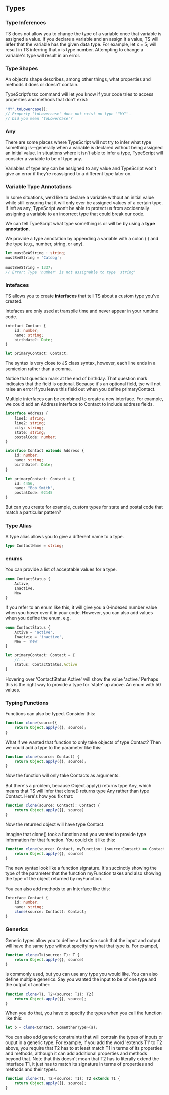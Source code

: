 ## Types

### Type Inferences

TS does not allow you to change the type of a variable once that variable is assigned a value. If you declare a variable and an assign it a value, TS will **infer** that the variable has the given data type.  For example, let x = 5; will result in TS inferring that x is type number. Attempting to change a variable's type will result in an error. 


### Type Shapes

An object’s shape describes, among other things, what properties and methods it does or doesn’t contain.

TypeScript’s tsc command will let you know if your code tries to access properties and methods that don’t exist:

```js
"MY".toLowercase();
// Property 'toLowercase' does not exist on type '"MY"'.
// Did you mean 'toLowerCase'?
```

### Any

There are some places where TypeScript will not try to infer what type something is—generally when a variable is declared without being assigned an initial value. In situations where it isn’t able to infer a type, TypeScript will consider a variable to be of type any.

Variables of type any can be assigned to any value and TypeScript won’t give an error if they’re reassigned to a different type later on.

### Variable Type Annotations

In some situations, we’d like to declare a variable without an initial value while still ensuring that it will only ever be assigned values of a certain type. If left as any, TypeScript won’t be able to protect us from accidentally assigning a variable to an incorrect type that could break our code.

We can tell TypeScript what type something is or will be by using a **type annotation**.

We provide a type annotation by appending a variable with a colon (:) and the type (e.g., number, string, or any).

```ts
let mustBeAString : string;
mustBeAString = 'Catdog';
 
mustBeAString = 1337;
// Error: Type 'number' is not assignable to type 'string'
```

### Intefaces
TS allows you to create **interfaces** that tell TS about a custom type you've created. 

Intefaces are only used at transpile time and never appear in your runtime code.

```ts
intefact Contact {
    id: number;
    name: string;
    birthdate?: Date;
}

let primaryContact: Contact;
```

The syntax is very close to JS class syntax, however, each line ends in a semicolon rather than a comma.

Notice that question mark at the end of birthday. That question mark indicates that the field is optional. Because it's an optional field, tsc will not raise an error if you leave this field out when you define primaryContact.

Multiple interfaces can be combined to create a new interface. For example, we could add an Address interface to Contact to include address fields.

```ts
interface Address {
    line1: string;
    line2: string;
    city: string;
    state: string;
    postalCode: number;
}

interface Contact extends Address {
    id: number;
    name: string;
    birthDate?: Date;
}

let primaryContact: Contact = {
    id: 4456,
    name: "Bob Smith",
    postalCode: 02145
}
```

But can you create for example, custom types for state and postal code that match a particular pattern?

### Type Alias

A type alias allows you to give a different name to a type.

```ts
type ContactName = string;
```

### enums

You can provide a list of acceptable values for a type.

```ts
enum ContactStatus {
    Active,
    Inactive,
    New
}
```

If you refer to an enum like this, it will give you a 0-indexed number value when you hover over it in your code. However, you can also add values when you define the enum, e.g.

```ts
enum ContactStatus {
    Active = 'active',
    Inactvie = 'inactive',
    New = 'new'
}

let primaryContact: Contact = {
    //...
    status: ContactStatus.Active
}
```

Hovering over 'ContactStatus.Active' will show the value 'active.' Perhaps this is the right way to provide a type for 'state' up above. An enum with 50 values. 

### Typing Functions

Functions can also be typed. Consider this:

```js
function clone(source){
    return Object.apply({}, source);
}
```

What if we wanted that function to only take objects of type Contact? Then we could add a type to the parameter like this:

```ts
function clone(source: Contact) {
    return Object.apply({}, source);
}
```

Now the function will only take Contacts as arguments. 

But there's a problem, because Object.apply() returns type Any, which means that TS will infer that clone() returns type Any rather than type Contact. Here's how you fix that:

```ts
function clone(source: Contact): Contact {
    return Object.apply({}, source)
}
```

Now the returned object will have type Contact.

Imagine that clone() took a function and you wanted to provide type information for that function. You could do it like this:

```ts
function clone(source: Contact, myFunction: (source:Contact) => Contact): Contact {
    return Object.apply({}, source)
}
```

The new syntax look like a function signature. It's succinctly showing the type of the parameter that the function myFunction takes and also showing the type of the object returned by myFunction.

You can also add methods to an Interface like this:

```ts
Interface Contact {
    id: number;
    name: string;
    clone(source: Contact): Contact;
}
```

### Generics

Generic types allow you to define a function such that the input and output will have the same type without specifying what that type is. For exampel,

```ts
function clone<T>(source: T): T {
    return Object.apply({}, source)
}
```

<T> is commonly used, but you can use any type you would like. You can also define multiple generics. Say you wanted the input to be of one type and the output of another:

```ts
function clone<T1, T2>(source: T1): T2{
    return Object.apply({}, source);
}
```

When you do that, you have to specify the types when you call the function like this:

```ts
let b = clone<Contact, SomeOtherType>(a);
```

You can also add generic constraints that will contrain the types of inputs or ouput in a generic type. For example, if you add the word 'extends T1' to T2 above, you require that T2 has to at least match T1 in terms of its properties and methods, although it can add additional properties and methods beyond that. Note that this doesn't mean that T2 has to literally extend the interface T1, it just has to match its signature in terms of properties and methods and their types.

```ts
function clone<T1, T2>(source: T1): T2 extends T1 {
    return Object.apply({}, source);
}
```

